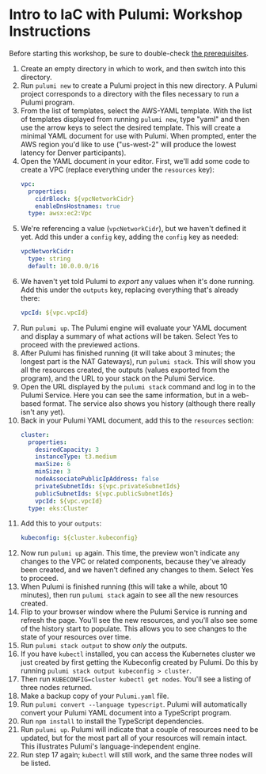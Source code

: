 # Intro to IaC with Pulumi: Workshop Instructions

Before starting this workshop, be sure to double-check [the prerequisites](prerequisites.md).

1. Create an empty directory in which to work, and then switch into this directory.
2. Run `pulumi new` to create a Pulumi project in this new directory. A Pulumi project corresponds to a directory with the files necessary to run a Pulumi program.
3. From the list of templates, select the AWS-YAML template. With the list of templates displayed from running `pulumi new`, type "yaml" and then use the arrow keys to select the desired template. This will create a minimal YAML document for use with Pulumi. When prompted, enter the AWS region you'd like to use ("us-west-2" will produce the lowest latency for Denver participants).
4. Open the YAML document in your editor. First, we'll add some code to create a VPC (replace everything under the `resources` key):
    ```yaml
    vpc:
      properties:
        cidrBlock: ${vpcNetworkCidr}
        enableDnsHostnames: true
      type: awsx:ec2:Vpc
    ```
5. We're referencing a value (`vpcNetworkCidr`), but we haven't defined it yet. Add this under a `config` key, adding the `config` key as needed:
    ```yaml
    vpcNetworkCidr:
      type: string
      default: 10.0.0.0/16
    ```
6. We haven't yet told Pulumi to _export_ any values when it's done running. Add this under the `outputs` key, replacing everything that's already there:
    ```yaml
    vpcId: ${vpc.vpcId}
    ```
7. Run `pulumi up`. The Pulumi engine will evaluate your YAML document and display a summary of what actions will be taken. Select Yes to proceed with the previewed actions.
8. After Pulumi has finished running (it will take about 3 minutes; the longest part is the NAT Gateways), run `pulumi stack`. This will show you all the resources created, the outputs (values exported from the program), and the URL to your stack on the Pulumi Service.
9. Open the URL displayed by the `pulumi stack` command and log in to the Pulumi Service. Here you can see the same information, but in a web-based format. The service also shows you history (although there really isn't any yet).
10. Back in your Pulumi YAML document, add this to the `resources` section:
    ```yaml
    cluster:
      properties:
        desiredCapacity: 3
        instanceType: t3.medium
        maxSize: 6
        minSize: 3
        nodeAssociatePublicIpAddress: false
        privateSubnetIds: ${vpc.privateSubnetIds}
        publicSubnetIds: ${vpc.publicSubnetIds}
        vpcId: ${vpc.vpcId}
      type: eks:Cluster
    ```
11. Add this to your `outputs`:
    ```yaml
    kubeconfig: ${cluster.kubeconfig}
    ```
12. Now run `pulumi up` again. This time, the preview won't indicate any changes to the VPC or related components, because they've already been created, and we haven't defined any changes to them. Select Yes to proceed.
13. When Pulumi is finished running (this will take a while, about 10 minutes), then run `pulumi stack` again to see all the new resources created.
14. Flip to your browser window where the Pulumi Service is running and refresh the page. You'll see the new resources, and you'll also see some of the history start to populate. This allows you to see changes to the state of your resources over time.
15. Run `pulumi stack output` to show _only_ the outputs.
16. If you have `kubectl` installed, you can access the Kubernetes cluster we just created by first getting the Kubeconfig created by Pulumi. Do this by running `pulumi stack output kubeconfig > cluster`.
17. Then run `KUBECONFIG=cluster kubectl get nodes`. You'll see a listing of three nodes returned.
18. Make a backup copy of your `Pulumi.yaml` file.
19. Run `pulumi convert --language typescript`. Pulumi will automatically convert your Pulumi YAML document into a TypeScript program.
20. Run `npm install` to install the TypeScript dependencies.
21. Run `pulumi up`. Pulumi will indicate that a couple of resources need to be updated, but for the most part all of your resources will remain intact. This illustrates Pulumi's language-independent engine.
22. Run step 17 again; `kubectl` will still work, and the same three nodes will be listed.
